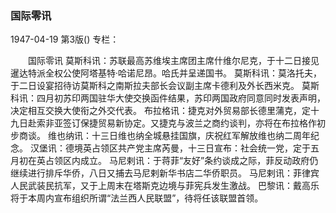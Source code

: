 ### 国际零讯

1947-04-19
第3版()
专栏：

　　国际零讯
    莫斯科讯：苏联最高苏维埃主席团主席什维尔尼克，于十二日接见暹达特派全权公使阿塔基特·哈诺尼昂。哈氏并呈递国书。
    莫斯科讯：莫洛托夫，于二日设宴招待访莫斯科之南斯拉夫部长会议副主席卡德利及外长西米克。
    莫斯科讯：四月初苏印两国驻华大使交换函件结果，苏印两国政府同意同时发表声明，决定相互交换大使衔之外交代表。
    布拉格讯：捷克对外贸易部长德里蒲克，定十九日赴索非亚签订保捷贸易新协定。又捷克与波兰之商约谈判，亦将在布拉格作初步商谈。
    维也纳讯：十三日维也纳全城悬挂国旗，庆祝红军解放维也纳二周年纪念。
    汉堡讯：德境英占领区共产党主席芮曼，十三日宣布：社会统一党，定于五月初在英占领区内成立。
    马尼剌讯：于蒋菲“友好”条约谈成之际，菲反动政府仍继续进行排斥华侨，八日又捕去马尼剌新华书店二华侨职员。
    马尼剌讯：菲律宾人民武装民抗军，又于上周末在塔斯克边境与菲宪兵发生激战。
    巴黎讯：戴高乐将于本周内宣布组织所谓“法兰西人民联盟”，待将任该联盟首领。
